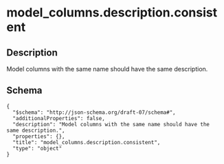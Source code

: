 <!--
Generated from `etc/jinja2/templates/_rule.md.j2`
-->

# model_columns.description.consistent

## Description

Model columns with the same name should have the same description.

## Schema

<pre><code>{
  "$schema": "http://json-schema.org/draft-07/schema#",
  "additionalProperties": false,
  "description": "Model columns with the same name should have the same description.",
  "properties": {},
  "title": "model_columns.description.consistent",
  "type": "object"
}</code></pre>
